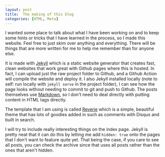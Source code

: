 ```yaml
---
layout: post
title:  The making of this blog
categories: [HTML, Meta]
---
```


I wanted some place to talk about what I have been working on and to keep some hints or tricks that I have learned in the process, so I made this website. Feel free to just skim over anything and everything. There will be things that are more written for me to help me remember than for anyone else. 

<!--more-->

It is made with [Jekyll](https://jekyllrb.com/) which is a static website generator that creates fast, clean websites that work great with Github pages where this is hosted. In fact, I can upload just the raw project folder to Github, and a Github Action will compile the website and deploy it. I also Jekyll installed locally (note to self: run locally with `jekyll serve` in the project folder), I can see how the page looks without needing to commit to git and push to Github. The posts themselves use [Markdown](https://www.markdownguide.org/), so I don't need to deal directly with putting content in HTML tags directly.

The template that I am using is called [Reverie](https://github.com/amitmerchant1990/reverie) which is a simple, beautiful theme that has lots of goodies added in such as comments with Disqus and built in search.  

I will try to include really interesting things on the index page. Jekyll is pretty neat that it can do this by letting me add `hidden: true` onto the pages that I don't want to feature quite yet. That being the case, if you care to see all posts, you can check the archive since that uses all posts rather than the ones that aren't hidden.   

